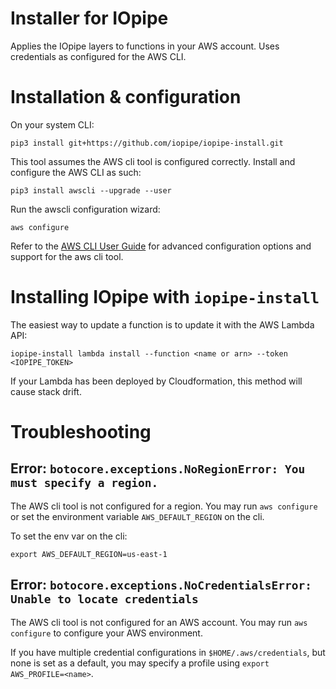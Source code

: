 # Installer for IOpipe

Applies the IOpipe layers to functions in your
AWS account. Uses credentials as configured
for the AWS CLI.

# Installation & configuration

On your system CLI:

```
pip3 install git+https://github.com/iopipe/iopipe-install.git
```

This tool assumes the AWS cli tool is configured correctly. Install and configure the AWS CLI as such:

```
pip3 install awscli --upgrade --user
```

Run the awscli configuration wizard:

```
aws configure
```

Refer to the [AWS CLI User Guide](https://docs.aws.amazon.com/cli/latest/userguide/cli-chap-welcome.html) for advanced configuration options and support for the aws cli tool.

# Installing IOpipe with `iopipe-install`

The easiest way to update a function is to update it with
the AWS Lambda API:

```
iopipe-install lambda install --function <name or arn> --token <IOPIPE_TOKEN>
```

If your Lambda has been deployed by Cloudformation, this method will cause stack drift.


# Troubleshooting

## Error: `botocore.exceptions.NoRegionError: You must specify a region.`

The AWS cli tool is not configured for a region. You may run `aws configure` or set the environment variable `AWS_DEFAULT_REGION` on the cli.

To set the env var on the cli:

`export AWS_DEFAULT_REGION=us-east-1`

## Error: `botocore.exceptions.NoCredentialsError: Unable to locate credentials`

The AWS cli tool is not configured for an AWS account. You may run `aws configure` to configure your AWS environment.

If you have multiple credential configurations in `$HOME/.aws/credentials`, but none is set as a default, you may specify a profile using `export AWS_PROFILE=<name>`.
